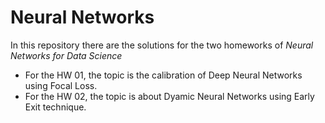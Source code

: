 # Neural Networks
In this repository there are the solutions for the two homeworks of *Neural Networks for Data Science*


- For the HW 01, the topic is the calibration of Deep Neural Networks using Focal Loss.
- For the HW 02, the topic is about Dyamic Neural Networks using Early Exit technique.
